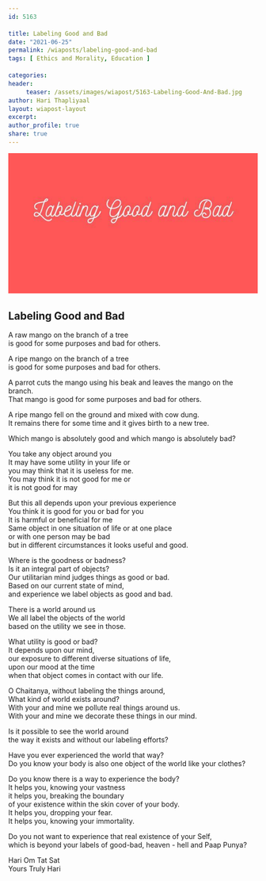 ```yaml
--- 
id: 5163

title: Labeling Good and Bad
date: "2021-06-25"
permalink: /wiaposts/labeling-good-and-bad
tags: [ Ethics and Morality, Education ]    

categories: 
header:
     teaser: /assets/images/wiapost/5163-Labeling-Good-And-Bad.jpg
author: Hari Thapliyaal 
layout: wiapost-layout
excerpt:  
author_profile: true 
share: true 
---
```


![Labeling Good and Bad](/assets/images/wiapost/5163-Labeling-Good-And-Bad.jpg)     
   
## Labeling Good and Bad   
    
A raw mango on the branch of a tree    
is good for some purposes and bad for others.    
    
A ripe mango on the branch of a tree    
is good for some purposes and bad for others.    
    
A parrot cuts the mango using his beak and leaves the mango on the branch.     
That mango is good for some purposes and bad for others.    
    
A ripe mango fell on the ground and mixed with cow dung.     
It remains there for some time and it gives birth to a new tree.    
    
Which mango is absolutely good and which mango is absolutely bad?    
    
You take any object around you    
It may have some utility in your life or     
you may think that it is useless for me.    
You may think it is not good for me or     
it is not good for may    
    
But this all depends upon your previous experience    
You think it is good for you or bad for you    
It is harmful or beneficial for me    
Same object in one situation of life or at one place     
or with one person may be bad     
but in different circumstances it looks useful and good.    
    
Where is the goodness or badness?    
Is it an integral part of objects?    
Our utilitarian mind judges things as good or bad.    
Based on our current state of mind,     
and experience we label objects as good and bad.    
    
There is a world around us    
We all label the objects of the world     
based on the utility we see in those.    
    
What utility is good or bad?    
It depends upon our mind,     
our exposure to different diverse situations of life,     
upon our mood at the time     
when that object comes in contact with our life.    
    
O Chaitanya, without labeling the things around,    
What kind of world exists around?    
With your and mine we pollute real things around us.    
With your and mine we decorate these things in our mind.    
    
Is it possible to see the world around     
the way it exists and without our labeling efforts?    
    
Have you ever experienced the world that way?    
Do you know your body is also one object of the world like your clothes?    
    
Do you know there is a way to experience the body?    
It helps you, knowing your vastness    
it helps you, breaking the boundary    
of your existence within the skin cover of your body.    
It helps you, dropping your fear.    
It helps you, knowing your immortality.    
    
Do you not want to experience that real existence of your Self,    
which is beyond your labels of good-bad, heaven - hell and Paap Punya?    
    
Hari Om Tat Sat     
Yours Truly Hari    
